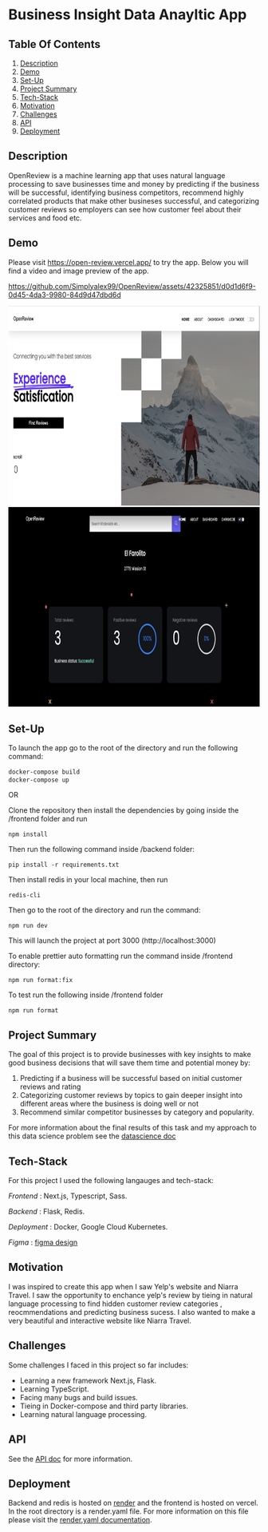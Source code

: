 # Business Insight Data Anayltic App

## Table Of Contents

1. [Description](https://github.com/Simplyalex99/OpenReview/tree/feat#description)
2. [Demo](https://github.com/Simplyalex99/OpenReview/tree/feat#demo)
3. [Set-Up](https://github.com/Simplyalex99/OpenReview/tree/feat#set-up)
4. [Project Summary](https://github.com/Simplyalex99/OpenReview/tree/feat#project-summary)
5. [Tech-Stack](https://github.com/Simplyalex99/OpenReview/tree/feat#tech-stack)
6. [Motivation](https://github.com/Simplyalex99/OpenReview/tree/feat#motivation)
7. [Challenges](https://github.com/Simplyalex99/OpenReview/tree/feat#challenges)
8. [API](https://github.com/Simplyalex99/OpenReview/tree/feat#api)
9. [Deployment](https://github.com/Simplyalex99/OpenReview/tree/feat#deployment)

## Description

OpenReview is a machine learning app that uses natural language processing to save businesses time and money by predicting if the business will be successful, identifying business competitors, recommend highly correlated products that make other busineses successful, and categorizing customer reviews so employers can see how customer feel about their services and food etc.

## Demo

Please visit https://open-review.vercel.app/ to try the app. Below you will find a video and image preview of the app.

https://github.com/Simplyalex99/OpenReview/assets/42325851/d0d1d6f9-0d45-4da3-9980-84d9d47dbd6d

<img src="https://github.com/Simplyalex99/OpenReview/blob/feat/docs/README_images/app/homepage.png " width="700" height="400" />


<img src="https://github.com/Simplyalex99/OpenReview/blob/feat/docs/README_images/app/dashboard.png " width="700" height="400" />


## Set-Up


To launch the app go to the root of the directory and run the following command:

```
docker-compose build
docker-compose up
```

OR

Clone the repository then install the dependencies by going inside the /frontend folder and run

```
npm install
```

Then run the following command inside /backend folder:

```
pip install -r requirements.txt
```

Then install redis in your local machine, then run

```
redis-cli
```


Then go to the root of the directory and run the command:

```
npm run dev
```

This will launch the project at port 3000 (http://localhost:3000)

To enable prettier auto formatting run the command inside /frontend directory:

```
npm run format:fix
```

To test run the following inside /frontend folder

```
npm run format
```

## Project Summary

The goal of this project is to provide businesses with key insights to make good business decisions that will save them time and potential money by:

1. Predicting if a business will be successful based on initial customer reviews and rating
2. Categorizing customer reviews by topics to gain deeper insight into different areas where the business is doing well or not
3. Recommend similar competitor businesses by category and popularity.

For more information about the final results of this task and my approach to this data science problem
see the [datascience doc](https://github.com/Simplyalex99/OpenReview/blob/feat/docs/DataScience.md)


## Tech-Stack

For this project I used the following langauges and tech-stack:

_Frontend_ : Next.js, Typescript, Sass.

_Backend_ : Flask, Redis.

_Deployment_ : Docker, Google Cloud Kubernetes.

_Figma_ : [figma design](https://www.figma.com/file/Xza7TZVW0vgrO8imo9QKbD/OpenReview?type=design&node-id=0%3A1&t=oUCpQutoFKnzfrUt-1)


## Motivation

I was inspired to create this app when I saw Yelp's website and Niarra Travel. I saw the opportunity to enchance yelp's review by tieing in natural language processing to find hidden customer review categories , reocmmendations and predicting business sucess. I also wanted to make a very beautiful and interactive website like Niarra Travel.

## Challenges

Some challenges I faced in this project so far includes:

- Learning a new framework Next.js, Flask.
- Learning TypeScript.
- Facing many bugs and build issues.
- Tieing in Docker-compose and third party libraries.
- Learning natural language processing.

## API

See the  [API doc](https://github.com/Simplyalex99/OpenReview/blob/feat/docs/API.md) for more information.


## Deployment

Backend and redis is hosted on [render](https://render.com/) and the frontend is hosted on vercel. In the root 
directory is a render.yaml file. For more information on this file please visit the [render.yaml documentation](https://render.com/docs/blueprint-spec).
